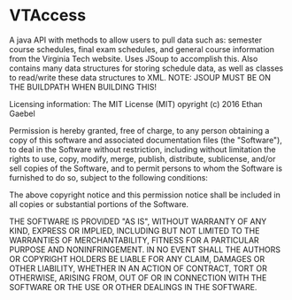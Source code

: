 # VTAccess
A java API with methods to allow users to pull data such as: semester course schedules, 
final exam schedules, and general course information from the Virginia Tech website. 
Uses JSoup to accomplish this. Also contains many data structures for storing schedule data, 
as well as classes to read/write these data structures to XML. 
NOTE: JSOUP MUST BE ON THE BUILDPATH WHEN BUILDING THIS!


Licensing information:
The MIT License (MIT)
opyright (c) 2016 Ethan Gaebel

Permission is hereby granted, free of charge, to any person obtaining a copy of this software 
and associated documentation files (the "Software"), to deal in the Software without restriction, 
including without limitation the rights to use, copy, modify, merge, publish, distribute, sublicense, 
and/or sell copies of the Software, and to permit persons to whom the Software is furnished to do so, 
subject to the following conditions:

The above copyright notice and this permission notice shall be included in all copies or substantial 
portions of the Software.

THE SOFTWARE IS PROVIDED "AS IS", WITHOUT WARRANTY OF ANY KIND, EXPRESS OR IMPLIED, INCLUDING 
BUT NOT LIMITED TO THE WARRANTIES OF MERCHANTABILITY, FITNESS FOR A PARTICULAR PURPOSE AND NONINFRINGEMENT. 
IN NO EVENT SHALL THE AUTHORS OR COPYRIGHT HOLDERS BE LIABLE FOR ANY CLAIM, DAMAGES OR OTHER LIABILITY, 
WHETHER IN AN ACTION OF CONTRACT, TORT OR OTHERWISE, ARISING FROM, OUT OF OR IN CONNECTION WITH THE SOFTWARE 
OR THE USE OR OTHER DEALINGS IN THE SOFTWARE.

